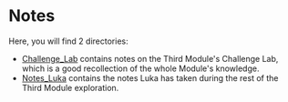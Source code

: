 # Notes

Here, you will find 2 directories:
* [Challenge_Lab](./Challenge_Lab) contains notes on the Third Module's Challenge Lab, which is a good recollection of the whole Module's knowledge.
* [Notes_Luka](./Notes_Luka) contains the notes Luka has taken during the rest of the Third Module exploration.